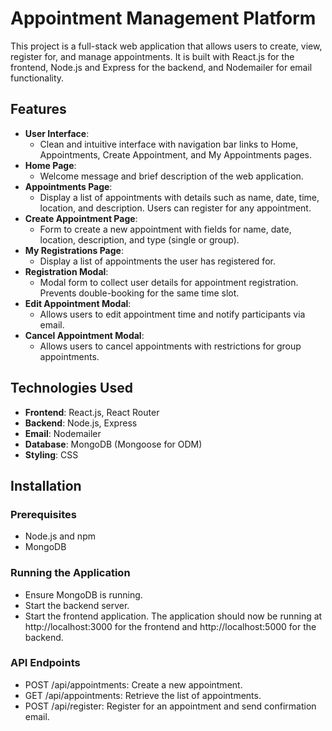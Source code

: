 # Appointment Management Platform

This project is a full-stack web application that allows users to create, view, register for, and manage appointments. It is built with React.js for the frontend, Node.js and Express for the backend, and Nodemailer for email functionality.

## Features

- **User Interface**:
  *  Clean and intuitive interface with navigation bar links to Home, Appointments, Create Appointment, and My Appointments pages.
- **Home Page**:
  * Welcome message and brief description of the web application.
- **Appointments Page**:
  * Display a list of appointments with details such as name, date, time, location, and description. Users can register for any appointment.
- **Create Appointment Page**:
  * Form to create a new appointment with fields for name, date, location, description, and type (single or group).
- **My Registrations Page**:
  * Display a list of appointments the user has registered for.
- **Registration Modal**:
  * Modal form to collect user details for appointment registration. Prevents double-booking for the same time slot.
- **Edit Appointment Modal**:
  * Allows users to edit appointment time and notify participants via email.
- **Cancel Appointment Modal**:
  *  Allows users to cancel appointments with restrictions for group appointments.

## Technologies Used

- **Frontend**: React.js, React Router
- **Backend**: Node.js, Express
- **Email**: Nodemailer
- **Database**: MongoDB (Mongoose for ODM)
- **Styling**: CSS

## Installation

### Prerequisites

- Node.js and npm
- MongoDB

### Running the Application
* Ensure MongoDB is running.
* Start the backend server.
* Start the frontend application.
The application should now be running at http://localhost:3000 for the frontend and http://localhost:5000 for the backend.

### API Endpoints
* POST /api/appointments: Create a new appointment.
* GET /api/appointments: Retrieve the list of appointments.
* POST /api/register: Register for an appointment and send confirmation email.
